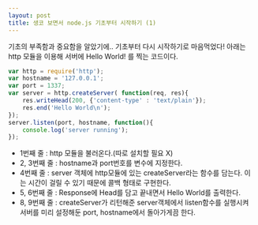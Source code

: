 ```yaml
---
layout: post
title: 생코 보면서 node.js 기초부터 시작하기 (1)
---
```


기초의 부족함과 중요함을 알았기에.. 기초부터 다시 시작하기로 마음먹었다!
아래는 http 모듈을 이용해 서버에 Hello World! 를 찍는 코드이다.

```javascript
var http = require('http');
var hostname = '127.0.0.1';
var port = 1337;
var server = http.createServer( function(req, res){
    res.writeHead(200, {'content-type' : 'text/plain'});
    res.end('Hello World\n');
});
server.listen(port, hostname, function(){
    console.log('server running');
});
```

* 1번째 줄 : http 모듈을 불러온다.(따로 설치할 필요 X)
* 2, 3번째 줄 : hostname과 port번호를 변수에 지정한다.
* 4번째 줄 : server 객체에 http모듈에 있는 createServer라는 함수를 담는다. 이는 시간이 걸릴 수 있기 때문에 콜백 형태로 구현한다.
* 5, 6번째 줄 : Response에 Head를 담고 끝내면서 Hello World를 출력한다.
* 8, 9번째 줄 : createServer가 리턴해준 server객체에서 listen함수를 실행시켜 서버를 미리 설정해둔 port, hostname에서 돌아가게끔 한다.
